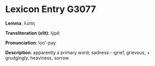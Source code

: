 # Lexicon Entry G3077

**Lemma**: λύπη

**Transliteration (xlit)**: lýpē

**Pronunciation**: loo'-pay

**Description**:
apparently a primary word; sadness:--grief, grievous, + grudgingly, heaviness, sorrow.
